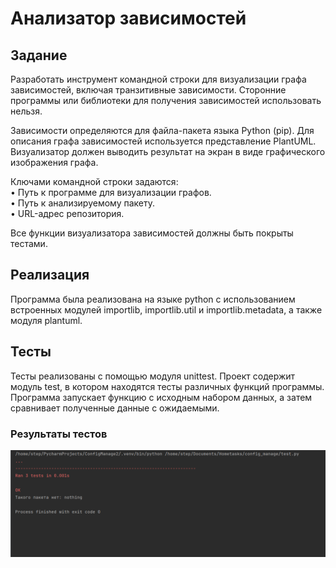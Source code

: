 # Анализатор зависимостей
## Задание
Разработать инструмент командной строки для визуализации графа
зависимостей, включая транзитивные зависимости. Сторонние программы или
библиотеки для получения зависимостей использовать нельзя.

Зависимости определяются для файла-пакета языка Python (pip). Для
описания графа зависимостей используется представление PlantUML.
Визуализатор должен выводить результат на экран в виде графического
изображения графа.

Ключами командной строки задаются:  
• Путь к программе для визуализации графов.  
• Путь к анализируемому пакету.  
• URL-адрес репозитория.

Все функции визуализатора зависимостей должны быть покрыты тестами.

## Реализация
Программа была реализована на языке python с использованием встроенных модулей 
importlib, importlib.util и importlib.metadata, а также модуля plantuml.

## Тесты
Тесты реализованы с помощью модуля unittest. 
Проект содержит модуль test, в котором находятся тесты различных функций программы. 
Программа запускает функцию с исходным набором данных, а затем сравнивает полученные данные с ожидаемыми.
### Результаты тестов

![](screenshots/test_result.png)
